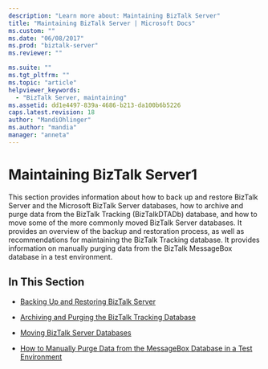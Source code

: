 ```yaml
---
description: "Learn more about: Maintaining BizTalk Server"
title: "Maintaining BizTalk Server | Microsoft Docs"
ms.custom: ""
ms.date: "06/08/2017"
ms.prod: "biztalk-server"
ms.reviewer: ""

ms.suite: ""
ms.tgt_pltfrm: ""
ms.topic: "article"
helpviewer_keywords: 
  - "BizTalk Server, maintaining"
ms.assetid: dd1e4497-839a-4686-b213-da100b6b5226
caps.latest.revision: 18
author: "MandiOhlinger"
ms.author: "mandia"
manager: "anneta"
---
```

# Maintaining BizTalk Server1
This section provides information about how to back up and restore BizTalk Server and the Microsoft BizTalk Server databases, how to archive and purge data from the BizTalk Tracking (BizTalkDTADb) database, and how to move some of the more commonly moved BizTalk Server databases. It provides an overview of the backup and restoration process, as well as recommendations for maintaining the BizTalk Tracking database. It provides information on manually purging data from the BizTalk MessageBox database in a test environment.  
  
## In This Section  
  
-   [Backing Up and Restoring BizTalk Server](../core/backing-up-and-restoring-biztalk-server.md)  
  
-   [Archiving and Purging the BizTalk Tracking Database](../core/archiving-and-purging-the-biztalk-tracking-database.md)  
  
-   [Moving BizTalk Server Databases](../core/moving-biztalk-server-databases.md)  
  
-   [How to Manually Purge Data from the MessageBox Database in a Test Environment](../core/how-to-manually-purge-data-from-the-messagebox-database-in-a-test-environment.md)

